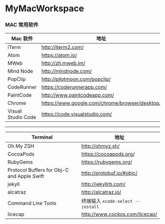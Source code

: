 # MyMacWorkspace


### MAC 常用软件


Mac 软件 | 地址
----- | -----
iTerm | <http://iterm2.com/>
Atom | <https://atom.io/>
MWeb	| <http://zh.mweb.im/>
Mind Node | <http://mindnode.com/>
PopClip | <http://pilotmoon.com/popclip/>
CodeRunner| <https://coderunnerapp.com/>
PaintCode| <http://www.paintcodeapp.com/>
Chrome| <https://www.google.com/chrome/browser/desktop/>
Visual Studio Code | <https://code.visualstudio.com/>

----

Terminal | 地址
----- | -----
Oh My ZSH | <http://ohmyz.sh/>
CocoaPods | <https://cocoapods.org/>
RubyGems | <https://rubygems.org/>
Protocol Buffers for Obj-C and Apple Swift | <http://protobuf.io/#objc/>
jekyll | <http://jekyllrb.com/>
alcatraz | <http://alcatraz.io/>
Command Line Tools | 终端输入 `xcode-select --install`
licecap | <http://www.cockos.com/licecap/>


